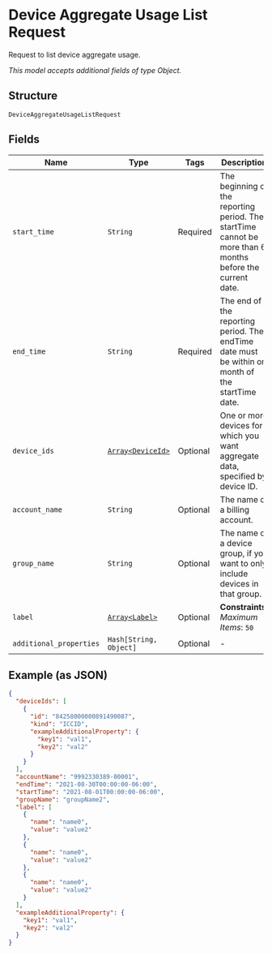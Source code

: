 
# Device Aggregate Usage List Request

Request to list device aggregate usage.

*This model accepts additional fields of type Object.*

## Structure

`DeviceAggregateUsageListRequest`

## Fields

| Name | Type | Tags | Description |
|  --- | --- | --- | --- |
| `start_time` | `String` | Required | The beginning of the reporting period. The startTime cannot be more than 6 months before the current date. |
| `end_time` | `String` | Required | The end of the reporting period. The endTime date must be within on month of the startTime date. |
| `device_ids` | [`Array<DeviceId>`](../../doc/models/device-id.md) | Optional | One or more devices for which you want aggregate data, specified by device ID. |
| `account_name` | `String` | Optional | The name of a billing account. |
| `group_name` | `String` | Optional | The name of a device group, if you want to only include devices in that group. |
| `label` | [`Array<Label>`](../../doc/models/label.md) | Optional | **Constraints**: *Maximum Items*: `50` |
| `additional_properties` | `Hash[String, Object]` | Optional | - |

## Example (as JSON)

```json
{
  "deviceIds": [
    {
      "id": "84258000000891490087",
      "kind": "ICCID",
      "exampleAdditionalProperty": {
        "key1": "val1",
        "key2": "val2"
      }
    }
  ],
  "accountName": "9992330389-00001",
  "endTime": "2021-08-30T00:00:00-06:00",
  "startTime": "2021-08-01T00:00:00-06:00",
  "groupName": "groupName2",
  "label": [
    {
      "name": "name0",
      "value": "value2"
    },
    {
      "name": "name0",
      "value": "value2"
    },
    {
      "name": "name0",
      "value": "value2"
    }
  ],
  "exampleAdditionalProperty": {
    "key1": "val1",
    "key2": "val2"
  }
}
```

